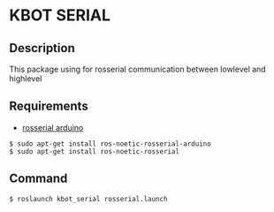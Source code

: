 # KBOT SERIAL
## Description
This package using for rosserial communication between lowlevel and highlevel
## Requirements
- [rosserial arduino](http://wiki.ros.org/rosserial_arduino/Tutorials/Arduino%20IDE%20Setup)
```
$ sudo apt-get install ros-noetic-rosserial-arduino
$ sudo apt-get install ros-noetic-rosserial
```
## Command
```
$ roslaunch kbot_serial rosserial.launch
```